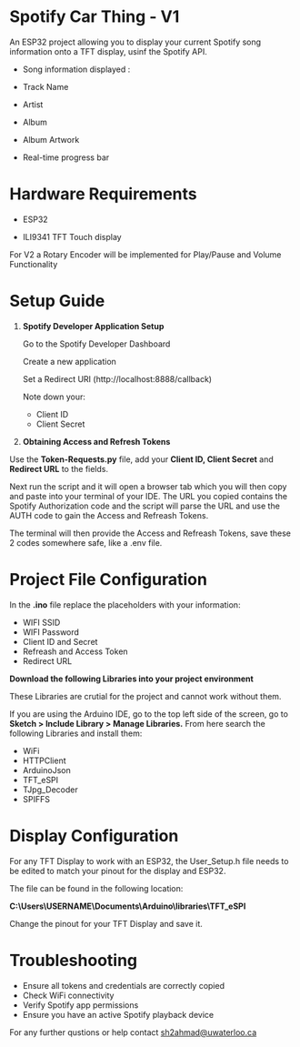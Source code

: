 
# Spotify Car Thing - V1

An ESP32 project allowing you to display your current Spotify song information onto a TFT display, usinf the Spotify API.

- Song information displayed :

- Track Name 

- Artist

- Album

- Album Artwork

- Real-time progress bar

# Hardware Requirements

- ESP32

- ILI9341 TFT Touch display

For V2 a Rotary Encoder will be implemented for Play/Pause and Volume Functionality

# Setup Guide

1) **Spotify Developer Application Setup**

    Go to the Spotify Developer Dashboard

    Create a new application

    Set a Redirect URI (http://localhost:8888/callback)

    Note down your:
    - Client ID
    - Client Secret

2) **Obtaining Access and Refresh Tokens**

Use the **Token-Requests.py** file, add your **Client ID, Client Secret** and  **Redirect URL** to the fields.

Next run the script and it will open a browser tab which you will then copy and paste into your terminal of your IDE. The URL you copied contains the Spotify Authorization code and the script will parse the URL and use the AUTH code to gain the Access and Refreash Tokens.

The terminal will then provide the Access and Refreash Tokens, save these 2 codes somewhere safe, like a .env file.

# Project File Configuration

In the **.ino** file replace the placeholders with your information:

- WIFI SSID
- WIFI Password
- Client ID and Secret
- Refreash and Access Token
- Redirect URL

**Download the following Libraries into your project environment**

These Libraries are crutial for the project and cannot work without them. 

If you are using the Arduino IDE, go to the top left side of the screen, go to **Sketch > Include Library > Manage Libraries.** From here search the following Libraries and install them: 

- WiFi
- HTTPClient
- ArduinoJson
- TFT_eSPI
- TJpg_Decoder
- SPIFFS

# Display Configuration

For any TFT Display to work with an ESP32, the User_Setup.h file needs to be edited to match your pinout for the display and ESP32.

The file can be found in the following location: 

**C:\Users\USERNAME\Documents\Arduino\libraries\TFT_eSPI**

Change the pinout for your TFT Display and save it.

# Troubleshooting

- Ensure all tokens and credentials are correctly copied
- Check WiFi connectivity
- Verify Spotify app permissions
- Ensure you have an active Spotify playback device

For any further qustions or help contact sh2ahmad@uwaterloo.ca








